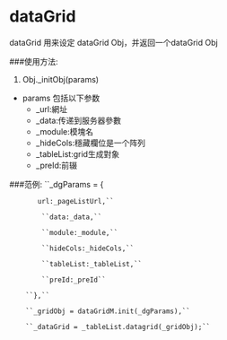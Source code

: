dataGrid 
=========================
dataGrid 用来设定 dataGrid Obj，并返回一个dataGrid Obj

###使用方法:
1. Obj._initObj(params)
  * params 包括以下参数
    * _url:網址
  	* _data:传递到服务器參數
  	* _module:模塊名
  	* _hideCols:穩藏欄位是一个阵列
  	* _tableList:grid生成對象
  	* _preId:前辍
  	
###范例:
 ``_dgParams = {

           url:_pageListUrl,``
            
            ``data:_data,``
            
            ``module:_module,``
            
            ``hideCols:_hideCols,``
            
            ``tableList:_tableList,``
            
            ``preId:_preId``
            
        ``},``

        ``_gridObj = dataGridM.init(_dgParams),``
        
        ``_dataGrid = _tableList.datagrid(_gridObj);``
